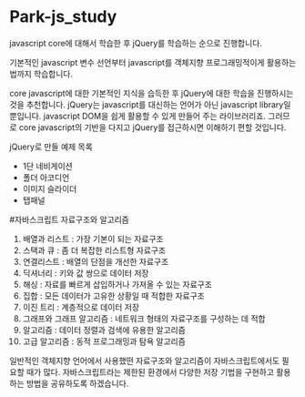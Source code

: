 # Park-js_study
javascript core에 대해서 학습한 후 jQuery를 학습하는 순으로 진행합니다.

기본적인 javascript 변수 선언부터 javascript를 객체지향 프로그래밍적이게 활용하는 법까지 학습합니다.

core javascript에 대한 기본적인 지식을 습득한 후 jQuery에 대한 학습을 진행하시는 것을 추천합니다.
jQuery는 javascript를 대신하는 언어가 아닌 javascript library일 뿐입니다. javascript DOM을 쉽게 활용할 수 있게 만들어 주는 라이브러리죠.
그러므로 core javascript의 기반을 다지고 jQuery를 접근하시면 이해하기 편할 것입니다.

jQuery로 만들 예제 목록
- 1단 네비게이션
- 폴더 아코디언
- 이미지 슬라이더
- 탭패널

#자바스크립트 자료구조와 알고리즘
1. 배열과 리스트 : 가장 기본이 되는 자료구조
2. 스택과 큐 : 좀 더 복잡한 리스트형 자료구조
3. 연결리스트 : 배열의 단점을 개선한 자료구조
4. 딕셔너리 : 키와 값 쌍으로 데이터 저장
5. 해싱 : 자료를 빠르게 삽입하거나 가져올 수 있는 자료구조
6. 집합 : 모든 데이터가 고유한 상황일 때 적합한 자료구조
7. 이진 트리 : 계층적으로 데이터 저장
8. 그래프와 그래프 알고리즘 : 네트워크 형태의 자료구조를 구성하는 데 적합
9. 알고리즘 : 데이터 정렬과 검색에 유용한 알고리즘
10. 고급 알고리즘 : 동적 프로그래밍과 탐욕 알고리즘

일반적인 객체지향 언어에서 사용했떤 자료구조와 알고리즘이 자바스크립트에서도 필요할 때가 많다. 자바스크립트라는 제한된 환경에서 다양한 저장 기법을 구현하고 활용하는 방법을 공유하도록 하겠습니다.
